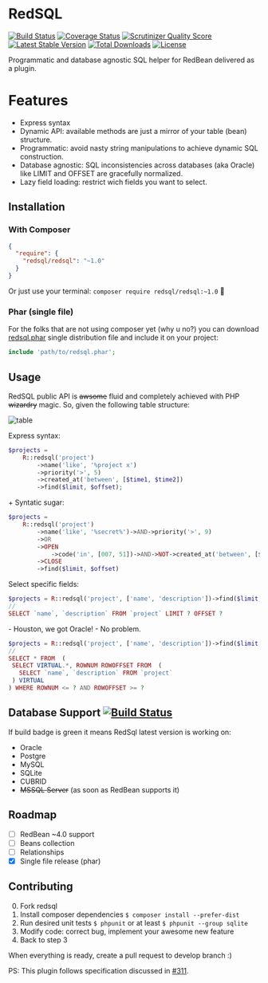 RedSQL
=======

[![Build Status](https://travis-ci.org/marcioAlmada/redsql.png?branch=master)](https://travis-ci.org/marcioAlmada/redsql)
[![Coverage Status](https://coveralls.io/repos/marcioAlmada/redsql/badge.png?branch=master)](https://coveralls.io/r/marcioAlmada/redsql?branch=master)
[![Scrutinizer Quality Score](https://scrutinizer-ci.com/g/marcioAlmada/redsql/badges/quality-score.png?s=e5130c16fe66958344c76d632b96318525234af9)](https://scrutinizer-ci.com/g/marcioAlmada/redsql/)
[![Latest Stable Version](https://poser.pugx.org/redsql/redsql/v/stable.png)](https://packagist.org/packages/redsql/redsql)
[![Total Downloads](https://poser.pugx.org/redsql/redsql/downloads.png)](https://packagist.org/packages/redsql/redsql)
[![License](https://poser.pugx.org/redsql/redsql/license.png)](https://packagist.org/packages/redsql/redsql)

Programmatic and database agnostic SQL helper for RedBean delivered as a plugin.

# Features

- Express syntax
- Dynamic API: available methods are just a mirror of your table (bean) structure.
- Programmatic: avoid nasty string manipulations to achieve dynamic SQL construction.
- Database agnostic: SQL inconsistencies across databases (aka Oracle) like LIMIT and OFFSET are gracefully normalized.
- Lazy field loading: restrict wich fields you want to select.

## Installation

### With Composer
```json
{
  "require": {
    "redsql/redsql": "~1.0"
  }
}
```

Or just use your terminal: `composer require redsql/redsql:~1.0` :8ball:

### Phar (single file)

For the folks that are not using composer yet (why u no?) you can download
[redsql.phar](https://github.com/marcioAlmada/redsql/raw/master/dist/redsql.phar)
single distribution file and include it on your project:

```php
include 'path/to/redsql.phar';
```

## Usage

RedSQL public API is ~~awsome~~ fluid and completely achieved with PHP ~~wizardry~~ magic.
So, given the following table structure:

![table](https://dl.dropboxusercontent.com/u/49549530/redsql-project-table.png)

Express syntax:

```php
$projects =
    R::redsql('project')
        ->name('like', '%project x')
        ->priority('>', 5)
        ->created_at('between', [$time1, $time2])
        ->find($limit, $offset);
```

\+ Syntatic sugar:

```php
$projects =
    R::redsql('project')
        ->name('like', '%secret%')->AND->priority('>', 9)
        ->OR
        ->OPEN
            ->code('in', [007, 51])->AND->NOT->created_at('between', [$time1, $time2])
        ->CLOSE
        ->find($limit, $offset)
```

Select specific fields:

```php
$projects = R::redsql('project', ['name', 'description'])->find($limit, $offset);
//
SELECT `name`, `description` FROM `project` LIMIT ? OFFSET ?
```

\- Houston, we got Oracle! - No problem.

```php
$projects = R::redsql('project', ['name', 'description'])->find($limit, $offset);
//
SELECT * FROM  (
 SELECT VIRTUAL.*, ROWNUM ROWOFFSET FROM  (
   SELECT `name`, `description` FROM `project`
 ) VIRTUAL
) WHERE ROWNUM <= ? AND ROWOFFSET >= ?
```

## Database Support [![Build Status](https://travis-ci.org/marcioAlmada/redsql.png?branch=master)](https://travis-ci.org/marcioAlmada/redsql)

If build badge is green it means RedSql latest version is working on:

- Oracle
- Postgre
- MySQL
- SQLite
- CUBRID
- ~~MSSQL Server~~ (as soon as RedBean supports it)

## Roadmap

- [ ] RedBean ~4.0 support
- [ ] Beans collection
- [ ] Relationships
- [x] Single file release (phar)

## Contributing
 
0. Fork redsql
0. Install composer dependencies `$ composer install --prefer-dist`
0. Run desired unit tests `$ phpunit` or at least `$ phpunit --group sqlite`
0. Modify code: correct bug, implement your awesome new feature
0. Back to step 3

When everything is ready, create a pull request to develop branch :)

PS: This plugin follows specification discussed in [#311](https://github.com/gabordemooij/redbean/issues/311).